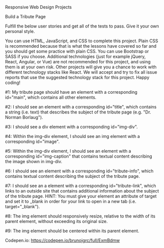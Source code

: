 Responsive Web Design Projects

Build a Tribute Page

Fulfill the below user stories and get all of the tests to pass. Give it your own personal style.

You can use HTML, JavaScript, and CSS to complete this project. Plain CSS is recommended because that is what the lessons have covered so far and you should get some practice with plain CSS. You can use Bootstrap or SASS if you choose. Additional technologies (just for example jQuery, React, Angular, or Vue) are not recommended for this project, and using them is at your own risk. Other projects will give you a chance to work with different technology stacks like React. We will accept and try to fix all issue reports that use the suggested technology stack for this project. Happy coding!

#1: My tribute page should have an element with a corresponding id="main", which contains all other elements.

#2: I should see an element with a corresponding id="title", which contains a string (i.e. text) that describes the subject of the tribute page (e.g. "Dr. Norman Borlaug").

#3: I should see a div element with a corresponding id="img-div".

#4: Within the img-div element, I should see an img element with a corresponding id="image".

#5: Within the img-div element, I should see an element with a corresponding id="img-caption" that contains textual content describing the image shown in img-div.

#6: I should see an element with a corresponding id="tribute-info", which contains textual content describing the subject of the tribute page.

#7: I should see an a element with a corresponding id="tribute-link", which links to an outside site that contains additional information about the subject of the tribute page. HINT: You must give your element an attribute of target and set it to _blank in order for your link to open in a new tab (i.e. target="_blank").

#8: The img element should responsively resize, relative to the width of its parent element, without exceeding its original size.

#9: The img element should be centered within its parent element.

Codepen.io: https://codepen.io/brunojgrc/full/ExmBdmw
